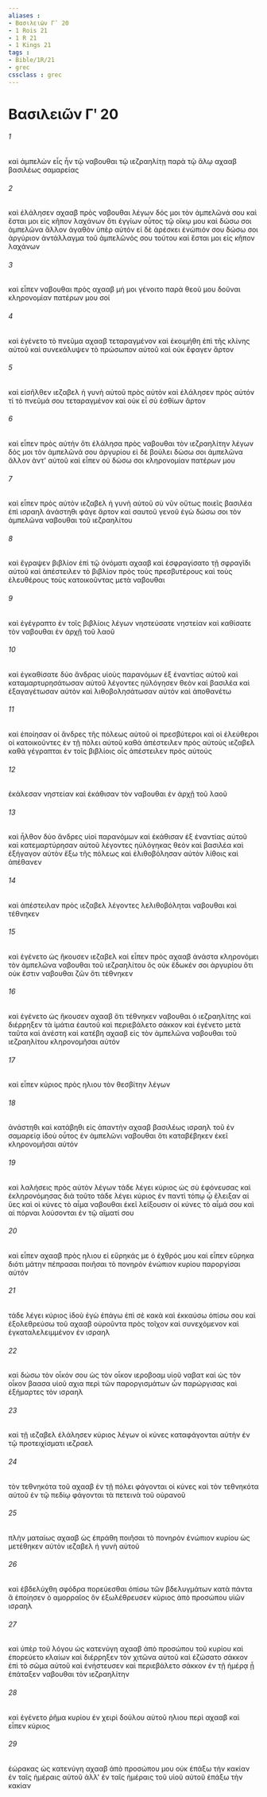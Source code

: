 ```yaml
---
aliases : 
- Βασιλειῶν Γʹ 20
- 1 Rois 21
- 1 R 21
- 1 Kings 21
tags : 
- Bible/1R/21
- grec
cssclass : grec
---
```


# Βασιλειῶν Γʹ 20

###### 1
καὶ ἀμπελὼν εἷς ἦν τῷ ναβουθαι τῷ ιεζραηλίτῃ παρὰ τῷ ἅλῳ αχααβ βασιλέως σαμαρείας
###### 2
καὶ ἐλάλησεν αχααβ πρὸς ναβουθαι λέγων δός μοι τὸν ἀμπελῶνά σου καὶ ἔσται μοι εἰς κῆπον λαχάνων ὅτι ἐγγίων οὗτος τῷ οἴκῳ μου καὶ δώσω σοι ἀμπελῶνα ἄλλον ἀγαθὸν ὑπὲρ αὐτόν εἰ δὲ ἀρέσκει ἐνώπιόν σου δώσω σοι ἀργύριον ἀντάλλαγμα τοῦ ἀμπελῶνός σου τούτου καὶ ἔσται μοι εἰς κῆπον λαχάνων
###### 3
καὶ εἶπεν ναβουθαι πρὸς αχααβ μή μοι γένοιτο παρὰ θεοῦ μου δοῦναι κληρονομίαν πατέρων μου σοί
###### 4
καὶ ἐγένετο τὸ πνεῦμα αχααβ τεταραγμένον καὶ ἐκοιμήθη ἐπὶ τῆς κλίνης αὐτοῦ καὶ συνεκάλυψεν τὸ πρώσωπον αὐτοῦ καὶ οὐκ ἔφαγεν ἄρτον
###### 5
καὶ εἰσῆλθεν ιεζαβελ ἡ γυνὴ αὐτοῦ πρὸς αὐτὸν καὶ ἐλάλησεν πρὸς αὐτόν τί τὸ πνεῦμά σου τεταραγμένον καὶ οὐκ εἶ σὺ ἐσθίων ἄρτον
###### 6
καὶ εἶπεν πρὸς αὐτήν ὅτι ἐλάλησα πρὸς ναβουθαι τὸν ιεζραηλίτην λέγων δός μοι τὸν ἀμπελῶνά σου ἀργυρίου εἰ δὲ βούλει δώσω σοι ἀμπελῶνα ἄλλον ἀντ' αὐτοῦ καὶ εἶπεν οὐ δώσω σοι κληρονομίαν πατέρων μου
###### 7
καὶ εἶπεν πρὸς αὐτὸν ιεζαβελ ἡ γυνὴ αὐτοῦ σὺ νῦν οὕτως ποιεῖς βασιλέα ἐπὶ ισραηλ ἀνάστηθι φάγε ἄρτον καὶ σαυτοῦ γενοῦ ἐγὼ δώσω σοι τὸν ἀμπελῶνα ναβουθαι τοῦ ιεζραηλίτου
###### 8
καὶ ἔγραψεν βιβλίον ἐπὶ τῷ ὀνόματι αχααβ καὶ ἐσφραγίσατο τῇ σφραγῖδι αὐτοῦ καὶ ἀπέστειλεν τὸ βιβλίον πρὸς τοὺς πρεσβυτέρους καὶ τοὺς ἐλευθέρους τοὺς κατοικοῦντας μετὰ ναβουθαι
###### 9
καὶ ἐγέγραπτο ἐν τοῖς βιβλίοις λέγων νηστεύσατε νηστείαν καὶ καθίσατε τὸν ναβουθαι ἐν ἀρχῇ τοῦ λαοῦ
###### 10
καὶ ἐγκαθίσατε δύο ἄνδρας υἱοὺς παρανόμων ἐξ ἐναντίας αὐτοῦ καὶ καταμαρτυρησάτωσαν αὐτοῦ λέγοντες ηὐλόγησεν θεὸν καὶ βασιλέα καὶ ἐξαγαγέτωσαν αὐτὸν καὶ λιθοβολησάτωσαν αὐτόν καὶ ἀποθανέτω
###### 11
καὶ ἐποίησαν οἱ ἄνδρες τῆς πόλεως αὐτοῦ οἱ πρεσβύτεροι καὶ οἱ ἐλεύθεροι οἱ κατοικοῦντες ἐν τῇ πόλει αὐτοῦ καθὰ ἀπέστειλεν πρὸς αὐτοὺς ιεζαβελ καθὰ γέγραπται ἐν τοῖς βιβλίοις οἷς ἀπέστειλεν πρὸς αὐτούς
###### 12
ἐκάλεσαν νηστείαν καὶ ἐκάθισαν τὸν ναβουθαι ἐν ἀρχῇ τοῦ λαοῦ
###### 13
καὶ ἦλθον δύο ἄνδρες υἱοὶ παρανόμων καὶ ἐκάθισαν ἐξ ἐναντίας αὐτοῦ καὶ κατεμαρτύρησαν αὐτοῦ λέγοντες ηὐλόγηκας θεὸν καὶ βασιλέα καὶ ἐξήγαγον αὐτὸν ἔξω τῆς πόλεως καὶ ἐλιθοβόλησαν αὐτὸν λίθοις καὶ ἀπέθανεν
###### 14
καὶ ἀπέστειλαν πρὸς ιεζαβελ λέγοντες λελιθοβόληται ναβουθαι καὶ τέθνηκεν
###### 15
καὶ ἐγένετο ὡς ἤκουσεν ιεζαβελ καὶ εἶπεν πρὸς αχααβ ἀνάστα κληρονόμει τὸν ἀμπελῶνα ναβουθαι τοῦ ιεζραηλίτου ὃς οὐκ ἔδωκέν σοι ἀργυρίου ὅτι οὐκ ἔστιν ναβουθαι ζῶν ὅτι τέθνηκεν
###### 16
καὶ ἐγένετο ὡς ἤκουσεν αχααβ ὅτι τέθνηκεν ναβουθαι ὁ ιεζραηλίτης καὶ διέρρηξεν τὰ ἱμάτια ἑαυτοῦ καὶ περιεβάλετο σάκκον καὶ ἐγένετο μετὰ ταῦτα καὶ ἀνέστη καὶ κατέβη αχααβ εἰς τὸν ἀμπελῶνα ναβουθαι τοῦ ιεζραηλίτου κληρονομῆσαι αὐτόν
###### 17
καὶ εἶπεν κύριος πρὸς ηλιου τὸν θεσβίτην λέγων
###### 18
ἀνάστηθι καὶ κατάβηθι εἰς ἀπαντὴν αχααβ βασιλέως ισραηλ τοῦ ἐν σαμαρείᾳ ἰδοὺ οὗτος ἐν ἀμπελῶνι ναβουθαι ὅτι καταβέβηκεν ἐκεῖ κληρονομῆσαι αὐτόν
###### 19
καὶ λαλήσεις πρὸς αὐτὸν λέγων τάδε λέγει κύριος ὡς σὺ ἐφόνευσας καὶ ἐκληρονόμησας διὰ τοῦτο τάδε λέγει κύριος ἐν παντὶ τόπῳ ᾧ ἔλειξαν αἱ ὕες καὶ οἱ κύνες τὸ αἷμα ναβουθαι ἐκεῖ λείξουσιν οἱ κύνες τὸ αἷμά σου καὶ αἱ πόρναι λούσονται ἐν τῷ αἵματί σου
###### 20
καὶ εἶπεν αχααβ πρὸς ηλιου εἰ εὕρηκάς με ὁ ἐχθρός μου καὶ εἶπεν εὕρηκα διότι μάτην πέπρασαι ποιῆσαι τὸ πονηρὸν ἐνώπιον κυρίου παροργίσαι αὐτόν
###### 21
τάδε λέγει κύριος ἰδοὺ ἐγὼ ἐπάγω ἐπὶ σὲ κακὰ καὶ ἐκκαύσω ὀπίσω σου καὶ ἐξολεθρεύσω τοῦ αχααβ οὐροῦντα πρὸς τοῖχον καὶ συνεχόμενον καὶ ἐγκαταλελειμμένον ἐν ισραηλ
###### 22
καὶ δώσω τὸν οἶκόν σου ὡς τὸν οἶκον ιεροβοαμ υἱοῦ ναβατ καὶ ὡς τὸν οἶκον βαασα υἱοῦ αχια περὶ τῶν παροργισμάτων ὧν παρώργισας καὶ ἐξήμαρτες τὸν ισραηλ
###### 23
καὶ τῇ ιεζαβελ ἐλάλησεν κύριος λέγων οἱ κύνες καταφάγονται αὐτὴν ἐν τῷ προτειχίσματι ιεζραελ
###### 24
τὸν τεθνηκότα τοῦ αχααβ ἐν τῇ πόλει φάγονται οἱ κύνες καὶ τὸν τεθνηκότα αὐτοῦ ἐν τῷ πεδίῳ φάγονται τὰ πετεινὰ τοῦ οὐρανοῦ
###### 25
πλὴν ματαίως αχααβ ὡς ἐπράθη ποιῆσαι τὸ πονηρὸν ἐνώπιον κυρίου ὡς μετέθηκεν αὐτὸν ιεζαβελ ἡ γυνὴ αὐτοῦ
###### 26
καὶ ἐβδελύχθη σφόδρα πορεύεσθαι ὀπίσω τῶν βδελυγμάτων κατὰ πάντα ἃ ἐποίησεν ὁ αμορραῖος ὃν ἐξωλέθρευσεν κύριος ἀπὸ προσώπου υἱῶν ισραηλ
###### 27
καὶ ὑπὲρ τοῦ λόγου ὡς κατενύγη αχααβ ἀπὸ προσώπου τοῦ κυρίου καὶ ἐπορεύετο κλαίων καὶ διέρρηξεν τὸν χιτῶνα αὐτοῦ καὶ ἐζώσατο σάκκον ἐπὶ τὸ σῶμα αὐτοῦ καὶ ἐνήστευσεν καὶ περιεβάλετο σάκκον ἐν τῇ ἡμέρᾳ ᾗ ἐπάταξεν ναβουθαι τὸν ιεζραηλίτην
###### 28
καὶ ἐγένετο ῥῆμα κυρίου ἐν χειρὶ δούλου αὐτοῦ ηλιου περὶ αχααβ καὶ εἶπεν κύριος
###### 29
ἑώρακας ὡς κατενύγη αχααβ ἀπὸ προσώπου μου οὐκ ἐπάξω τὴν κακίαν ἐν ταῖς ἡμέραις αὐτοῦ ἀλλ' ἐν ταῖς ἡμέραις τοῦ υἱοῦ αὐτοῦ ἐπάξω τὴν κακίαν
